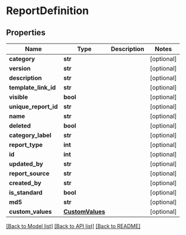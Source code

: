 # ReportDefinition

## Properties
Name | Type | Description | Notes
------------ | ------------- | ------------- | -------------
**category** | **str** |  | [optional] 
**version** | **str** |  | [optional] 
**description** | **str** |  | [optional] 
**template_link_id** | **str** |  | [optional] 
**visible** | **bool** |  | [optional] 
**unique_report_id** | **str** |  | [optional] 
**name** | **str** |  | [optional] 
**deleted** | **bool** |  | [optional] 
**category_label** | **str** |  | [optional] 
**report_type** | **int** |  | [optional] 
**id** | **int** |  | [optional] 
**updated_by** | **str** |  | [optional] 
**report_source** | **str** |  | [optional] 
**created_by** | **str** |  | [optional] 
**is_standard** | **bool** |  | [optional] 
**md5** | **str** |  | [optional] 
**custom_values** | [**CustomValues**](CustomValues.md) |  | [optional] 

[[Back to Model list]](../README.md#documentation-for-models) [[Back to API list]](../README.md#documentation-for-api-endpoints) [[Back to README]](../README.md)

